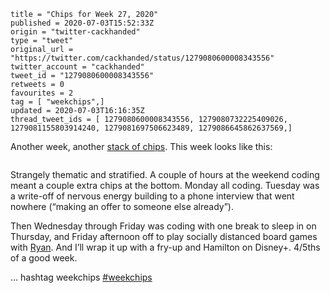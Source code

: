```
title = "Chips for Week 27, 2020"
published = 2020-07-03T15:52:33Z
origin = "twitter-cackhanded"
type = "tweet"
original_url = "https://twitter.com/cackhanded/status/1279080600008343556"
twitter_account = "cackhanded"
tweet_id = "1279080600008343556"
retweets = 0
favourites = 2
tag = [ "weekchips",]
updated = 2020-07-03T16:16:35Z
thread_tweet_ids = [ 1279080600008343556, 1279080732225409026, 1279081155803914240, 1279081697506623489, 1279086645862637569,]
```

Another week, another [stack of chips](/2020/06/19/my-week-in-poker-chips).
This week looks like this:

<p class='image'><img src='https://mnf.m17s.net/2020/07/03/EcA1IqMWoAEZo_i.jpg' alt=''></p>

Strangely thematic and stratified. A couple of hours at the weekend coding
meant a couple extra chips at the bottom. Monday all coding. Tuesday was a
write-off of nervous energy building to a phone interview that went nowhere
(“making an offer to someone else already”).

Then Wednesday through Friday was coding with one break to sleep in on
Thursday, and Friday afternoon off to play socially distanced board games with
[Ryan](https://twitter.com/rnalexander). And I’ll wrap it up with a fry-up and
Hamilton on Disney+. 4/5ths of a good week.

… hashtag weekchips [#weekchips](/tags/weekchips/)

